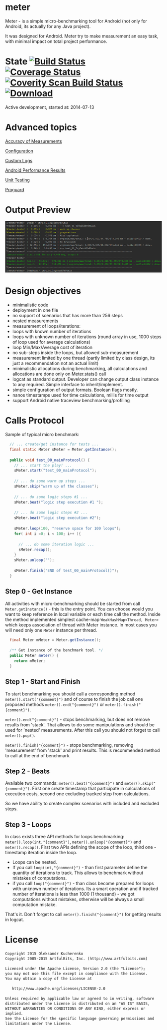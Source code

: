 # meter

Meter - is a simple micro-benchmarking tool for Android (not only for Android, its actually for any Java project).

It was designed for Android. Meter try to make measurement an easy task, with minimal impact on total project performance.

# State [![Build Status](https://secure.travis-ci.org/OleksandrKucherenko/meter.png?branch=master)](https://travis-ci.org/OleksandrKucherenko/meter) [![Coverage Status](https://coveralls.io/repos/OleksandrKucherenko/meter/badge.png)](https://coveralls.io/r/OleksandrKucherenko/meter) [![Coverity Scan Build Status](https://scan.coverity.com/projects/3248/badge.svg)](https://scan.coverity.com/projects/3248) [ ![Download](https://api.bintray.com/packages/kucherenko-alex/android/com.artfulbits%3Ameter/images/download.svg) ](https://bintray.com/kucherenko-alex/android/com.artfulbits%3Ameter/_latestVersion)

Active development, started at: 2014-07-13

# Advanced topics

[Accuracy of Measurements](_documentation/accuracy.md)

[Configuration](_documentation/configuration.md)

[Custom Logs](_documentation/logs.md)

[Android Performance Results](_documentation/performance.md)

[Unit Testing](_documentation/testing.md)

[Proguard](_documentation/proguard.md)

# Output Preview

![Meter Results Output](_documentation/images/meter-results.png)

# Design objectives

* minimalistic code
* deployment in one file
* no support of scenarios that has more than 256 steps
* nested measurements
* measurement of loops/iterations:
* loops with known number of iterations
* loops with unknown number of iterations (round array in use, 1000 steps of loop used for average calculations)
* loop Min/Max/Average cost of iteration
* no sub-steps inside the loops, but allowed sub-measurement
* measurement limited by one thread (partly limited by class design, its just a recommendation not an actual limit)
* minimalistic allocations during benchmarking, all calculations and allocations are done only on Meter.stats() call
* logcat as standard output.  Developer can change output class instance to any required. Simple interface to inherit/implement.
* simple configuration of output formats. Boolean flags mostly.
* nanos timestamps used for time calculations, millis for time output
* support Android native traceview benchmarking/profiling

# Calls Protocol

Sample of typical micro benchmark:

```java
  // ... create/get instance for tests ...
  final static Meter sMeter = Meter.getInstance();

  public void test_00_mainProtocol() {
    // ... start the play! ...
    sMeter.start("test_00_mainProtocol");

    // ... do some warm up steps ...
    sMeter.skip("warm up of the classes");

    // ... do some logic steps #1 ...
    sMeter.beat("logic step execution #1 ");

    // ... do some logic steps #2 ...
    sMeter.beat("logic step execution #2");

    sMeter.loop(100, "reserve space for 100 loops");
    for( int i =0; i < 100; i++ ){

      // ... do some iteration logic ...
      sMeter.recap();
    }
    sMeter.unloop("");

    sMeter.finish("END of test_00_mainProtocol()");
  }
```

## Step 0 - Get Instance
All activities with micro-benchmarking should be started from call `Meter.getInstance()` - this is the entry point. You
can choose would you want to keep reference in local variable or each time call the method. Inside the method implemented
simplest cache-map `WeakHashMap<Thread, Meter>` which keeps association of thread with Meter instance. In most cases you
will need only one `Meter` instance per thread.

```java
  final Meter mMeter = Meter.getInstance();

  /** Get instance of the benchmark tool. */
  public Meter meter() {
    return mMeter;
  }
```

## Step 1 - Start and Finish
To start benchmarking you should call a corresponding method `meter().start("{comment}")` and of course to finish the job call one
proposed methods `meter().end("{comment}")` or `meter().finish("{comment}")`.

`meter().end("{comment}")` - stops benchmarking, but does not remove results from 'stack'. That allows to do some manipulations and
should be used for 'nested' measurements. After this call you should not forget to call `meter().pop()`.

`meter().finish("{comment}")` - stops benchmarking, removing 'measurement' from 'stack' and print results. This is recommended
method to call at the end of benchmark.

## Step 2 - Beats
Available two commands: `meter().beat("{comment}")` and `meter().skip("{comment}")`. First one create timestamp that
participate in calculations of execution costs, second one excluding tracked step from calculations.

So we have ability to create complex scenarios with included and excluded steps.

## Step 3 - Loops
In class exists three API methods for loops benchmarking: `meter().loop(int,"{comment}")`, `meter().unloop("{comment}")`
and `meter().recap()`. First two APIs defining the scope of the loop, third one - timestamp iteration inside the loop.

* Loops can be nested.
* If you call `loop(int,"{comment}")` - than first parameter define the quantity of iterations to track. This allows to
  benchmark without mistakes of computations.
* if you call `loop("{comment}")` - than class become prepared for loops with unknown number of iterations. Its a smart
  operation and if tracked number of iterations is less than 1000 (1 thousand) - we got computations without mistakes,
  otherwise will be always a small computation mistake.

That's it. Don't forget to call `meter().finish("{comment}")` for getting results in logcat.


# License

    Copyright 2015 Oleksandr Kucherenko
    Copyright 2005-2015 ArtfulBits, Inc. (http://www.artfulbits.com)

    Licensed under the Apache License, Version 2.0 (the "License");
    you may not use this file except in compliance with the License.
    You may obtain a copy of the License at

       http://www.apache.org/licenses/LICENSE-2.0

    Unless required by applicable law or agreed to in writing, software
    distributed under the License is distributed on an "AS IS" BASIS,
    WITHOUT WARRANTIES OR CONDITIONS OF ANY KIND, either express or implied.
    See the License for the specific language governing permissions and
    limitations under the License.
